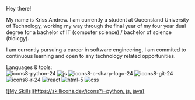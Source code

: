 Hey there!

My name is Kriss Andrew. I am currently a student at Queensland University of Technology, working my way through the final year of my four year dual degree for a bachelor of IT (computer science) / bachelor of science (biology).

I am currently pursuing a career in software engineering, I am commited to continuous learning and open to any technology related opportunities.

Languages & tools:<br/>
![icons8-python-24](https://user-images.githubusercontent.com/65888709/160224616-7f2bb820-bbf9-4d57-a6a4-0c249f940ec2.png)
![js](https://user-images.githubusercontent.com/65888709/153367068-58554436-2964-47db-842e-e63d92725e9a.png)
![icons8-c-sharp-logo-24](https://user-images.githubusercontent.com/65888709/160224658-2a01906e-8928-496f-a5d3-eff9a993d1e8.png)
![icons8-git-24](https://user-images.githubusercontent.com/65888709/160224677-da6158c1-12bb-4314-9a56-ea66389f172a.png)
![icons8-r-24](https://user-images.githubusercontent.com/65888709/160224719-544e9645-323e-4c78-8a53-a8432e687d17.png)
![react](https://user-images.githubusercontent.com/65888709/153367339-090be0b6-fcc8-4437-a0db-30836d3ce3cb.png)
![html-5](https://user-images.githubusercontent.com/65888709/153366958-dad4200c-fa9c-4aa6-90d9-2ce2b2d11b8f.png)
![css](https://user-images.githubusercontent.com/65888709/153367058-5b89e735-591f-4181-a8c8-2356abaae0f5.png)

[![My Skills](https://skillicons.dev/icons?i=python, js, java)](https://skillicons.dev)


<!---
KrissAndrew/KrissAndrew is a ✨ special ✨ repository because its `README.md` (this file) appears on your GitHub profile.
You can click the Preview link to take a look at your changes.
--->



